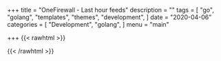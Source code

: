 +++
title = "OneFirewall - Last hour feeds"
description = ""
tags = [
    "go",
    "golang",
    "templates",
    "themes",
    "development",
]
date = "2020-04-06"
categories = [
    "Development",
    "golang",
]
menu = "main"

+++
{{< rawhtml >}}

<!doctype html>
<html>
<head>

  <script src="https://code.jquery.com/jquery-3.3.1.min.js" integrity="sha256-FgpCb/KJQlLNfOu91ta32o/NMZxltwRo8QtmkMRdAu8=" crossorigin="anonymous"></script>
  <script type="text/javascript" src="https://visjs.github.io/vis-graph3d/dist/vis-graph3d.min.js"></script>
  <script type="text/javascript">

          function onload(){
              msg = [{"x":238597223,"z":111,"y":1345806852,"style":103},{"x":2750396587,"z":111,"y":1428675313,"style":103},{"x":602395553,"z":110,"y":1707747633,"style":103},{"x":1753451134,"z":177,"y":652210797,"style":125},{"x":1760354373,"z":111,"y":659372753,"style":103},{"x":3652636301,"z":126,"y":1190769650,"style":108},{"x":2806508166,"z":110,"y":2080036334,"style":103},{"x":2487678594,"z":165,"y":987915717,"style":121},{"x":2994770147,"z":176,"y":1111966367,"style":125},{"x":2806484660,"z":157,"y":1010127752,"style":119},{"x":3250287756,"z":158,"y":2390398796,"style":119},{"x":1850388934,"z":158,"y":1344088048,"style":119},{"x":1851219757,"z":166,"y":921637191,"style":122},{"x":236100285,"z":150,"y":618706359,"style":116},{"x":3075641814,"z":179,"y":2340598297,"style":126},{"x":3030873778,"z":160,"y":1817670313,"style":120},{"x":1736564581,"z":111,"y":2473007790,"style":103},{"x":1334398339,"z":163,"y":633236354,"style":121},{"x":2178247480,"z":171,"y":721077847,"style":123},{"x":1055546316,"z":119,"y":1306850448,"style":106},{"x":2497122919,"z":125,"y":1255012909,"style":108},{"x":855589097,"z":158,"y":297984816,"style":119},{"x":2487640986,"z":163,"y":1457432164,"style":121},{"x":1055562296,"z":165,"y":1228850003,"style":121},{"x":1757810919,"z":171,"y":1461937654,"style":123},{"x":1055547787,"z":102,"y":1868439305,"style":100},{"x":3195283939,"z":158,"y":2532291812,"style":119},{"x":3075577965,"z":157,"y":952030855,"style":119},{"x":2746021642,"z":111,"y":1841929969,"style":103},{"x":1779246090,"z":160,"y":1608298248,"style":120},{"x":908561142,"z":142,"y":2535843611,"style":114},{"x":3698879230,"z":104,"y":1743499082,"style":101},{"x":467493123,"z":107,"y":1005383263,"style":102},{"x":2538639615,"z":179,"y":659145690,"style":126},{"x":2045053256,"z":109,"y":648227763,"style":103},{"x":608428767,"z":180,"y":260698213,"style":126},{"x":2160568678,"z":171,"y":1094289454,"style":123},{"x":860733740,"z":180,"y":2223712035,"style":126},{"x":3188474395,"z":176,"y":2556692279,"style":125},{"x":1990418595,"z":111,"y":438740569,"style":103},{"x":21463345,"z":153,"y":999563044,"style":117},{"x":3070651384,"z":161,"y":1282963900,"style":120},{"x":3380241941,"z":163,"y":1512508300,"style":121},{"x":1562119889,"z":158,"y":1518008177,"style":119},{"x":860833503,"z":109,"y":355252556,"style":103},{"x":1394880573,"z":178,"y":2330302057,"style":126},{"x":3717475752,"z":160,"y":1560838825,"style":120},{"x":837292295,"z":160,"y":880527783,"style":120},{"x":1729153710,"z":158,"y":2143302009,"style":119},{"x":1392222671,"z":155,"y":226687552,"style":118},{"x":1761539497,"z":171,"y":1986528330,"style":123},{"x":1152877980,"z":111,"y":232990640,"style":103},{"x":3184701873,"z":105,"y":1164405025,"style":101},{"x":1917024857,"z":195,"y":83088436,"style":131},{"x":2655340195,"z":102,"y":1465503895,"style":100},{"x":3003000314,"z":155,"y":2110067767,"style":118},{"x":2994769934,"z":110,"y":432238083,"style":103},{"x":1443278309,"z":111,"y":962482398,"style":103},{"x":3128544266,"z":158,"y":270897340,"style":119},{"x":2671885683,"z":191,"y":1770895741,"style":130},{"x":837522796,"z":150,"y":2261662857,"style":116},{"x":1732040302,"z":160,"y":1302535877,"style":120},{"x":2057035578,"z":110,"y":2378917543,"style":103},{"x":2388513588,"z":171,"y":703988391,"style":123},{"x":3048100933,"z":160,"y":2118906234,"style":120},{"x":3230720873,"z":171,"y":120805694,"style":123},{"x":1779297350,"z":169,"y":1598330290,"style":123},{"x":3364726442,"z":105,"y":511335270,"style":101},{"x":2345106016,"z":161,"y":2559878690,"style":120},{"x":3361896173,"z":110,"y":2077772728,"style":103},{"x":2487624072,"z":148,"y":1139702268,"style":116},{"x":3075635490,"z":185,"y":542213854,"style":128},{"x":3149720774,"z":160,"y":7379638,"style":120},{"x":1779242556,"z":133,"y":2275369066,"style":111},{"x":1877329026,"z":107,"y":1295866486,"style":102},{"x":633062353,"z":107,"y":707806748,"style":102},{"x":715086941,"z":145,"y":2357595912,"style":115},{"x":1088637584,"z":145,"y":244384005,"style":115},{"x":2087458148,"z":165,"y":2579732016,"style":121},{"x":2045063509,"z":119,"y":100162445,"style":106},{"x":1731743490,"z":104,"y":65233524,"style":101},{"x":3397459335,"z":105,"y":694763210,"style":101},{"x":829591386,"z":108,"y":1038810724,"style":102},{"x":1401340103,"z":155,"y":1788737832,"style":118},{"x":1779172704,"z":169,"y":2530000531,"style":123},{"x":1046959973,"z":157,"y":512266016,"style":119},{"x":908341655,"z":101,"y":12291620,"style":100},{"x":1781953232,"z":153,"y":2229333257,"style":117},{"x":837405246,"z":193,"y":2189681755,"style":131},{"x":2680927206,"z":110,"y":2588211005,"style":103},{"x":3418240971,"z":177,"y":1409861670,"style":125},{"x":860606643,"z":186,"y":454870019,"style":128},{"x":2994792525,"z":176,"y":202643459,"style":125},{"x":1779192565,"z":192,"y":377235875,"style":130},{"x":92775592,"z":102,"y":1492599654,"style":100},{"x":1379965198,"z":110,"y":1684632274,"style":103},{"x":28555570,"z":111,"y":568781120,"style":103},{"x":609854386,"z":145,"y":1159683319,"style":115},{"x":3415667632,"z":141,"y":749232224,"style":113}]
              drawVisualization(msg)
              /*
                    jQuery.ajax({
                          url: '/api/v1/3d_data',
                          datatype: 'json',
                          contentType: "application/json; charset=utf-8",
                          type: 'get',
                          success: function (msg) {
                            drawVisualization(msg)
                          },
                          error: function (msg) {
                              alert("error :( ")
                          }
                    })
              */
          }


          function drawVisualization(msg) {
              var data = null;
              var graph = null;
              data = new vis.DataSet();
              data.add(msg)
              var options = {
                width:  '90%',
                height: '400px',
                style: 'dot-size',
                xLabel: "IPv4",
                zLabel: "OneFirewall Crime-Score",
                showPerspective: false,
                showShadow: true,
                showGrid: true,
                keepAspectRatio: true,
                legendLabel:'value',
                verticalRatio: 1.0,
                cameraPosition: {
                  horizontal: -0.54,
                  vertical: 0.5,
                  distance: 1.6
                },
                dotSizeMinFraction: 0.5,
                dotSizeMaxFraction: 2.5
              };

              var container = document.getElementById('mygraph');
              graph = new vis.Graph3d(container, data, options);
          }

  </script>
</head>

<body onload="onload()">
<div id="mygraph"></div>

</body>
</html>

{{< /rawhtml >}}
